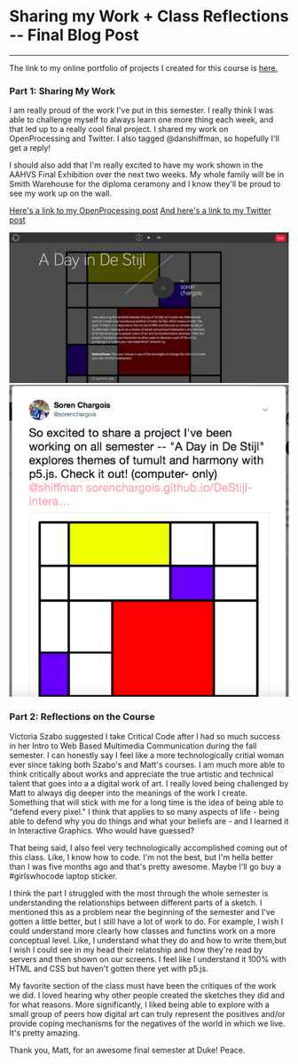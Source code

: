 # Sharing my Work + Class Reflections -- Final Blog Post
------
The link to my online portfolio of projects I created for this course is [here.](https://soren-chargois.squarespace.com/interactive-graphics/)

### Part 1: Sharing My Work
I am really proud of the work I've put in this semester. I really think I was able to challenge myself to always learn one more thing each week, and that led up to a really cool final project. I shared my work on OpenProcessing and Twitter. I also tagged @danshiffman, so hopefully I'll get a reply!

I should also add that I'm really excited to have my work shown in the AAHVS Final Exhibition over the next two weeks. My whole family will be in Smith Warehouse for the diploma ceramony and I know they'll be proud to see my work up on the wall.

[Here's a link to my OpenProcessing post](https://www.openprocessing.org/sketch/543605)
[And here's a link to my Twitter post](https://twitter.com/sorenchargois/status/989717256237006848)


![Openprocessing](images/op.png?raw=true "Openprocessing")
<br>
![Twitter](images/twitter.png?raw=true "Twitter")


### Part 2: Reflections on the Course
Victoria Szabo suggested I take Critical Code after I had so much success in her Intro to Web Based Multimedia Communication during the fall semester. I can honestly say I feel like a more technologically critial woman ever since taking both Szabo's and Matt's courses. I am much more able to think critically about works and appreciate the true artistic and technical talent that goes into a a digital work of art. I really loved being challenged by Matt to always dig deeper into the meanings of the work I create. Something that will stick with me for a long time is the idea of being able to "defend every pixel." I think that applies to so many aspects of life - being able to defend why you do things and what your beliefs are - and I learned it in Interactive Graphics. Who would have guessed?

That being said, I also feel very technologically accomplished coming out of this class. Like, I know how to code. I'm not the best, but I'm hella better than I was five months ago and that's pretty awesome. Maybe I'll go buy a #girlswhocode laptop sticker. 

I think the part I struggled with the most through the whole semester is understanding the relationships between different parts of a sketch. I mentioned this as a problem near the beginning of the semester and I've gotten a little better, but I still have a lot of work to do. For example, I wish I could understand more clearly how classes and functins work on a more conceptual level. Like, I understand what they do and how to write them,but I wish I could see in my head their relatoship and how they're read by servers and then shown on our screens. I feel like I understand it 100% with HTML and CSS but haven't gotten there yet with p5.js. 

My favorite section of the class must have been the critiques of the work we did. I loved hearing why other people created the sketches they did and for what reasons. More significantly, I liked being able to explore with a small group of peers how digital art can truly represent the positives and/or provide coping mechanisms for the negatives of the world in which we live. It's pretty amazing. 

Thank you, Matt, for an awesome final semester at Duke! Peace.